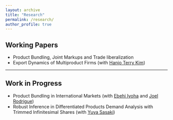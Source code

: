 ```yaml
---
layout: archive
title: "Research"
permalink: /research/
author_profile: true
---
```


## Working Papers
* Product Bundling, Joint Markups and Trade liberalization 
* Export Dynamics of Multiproduct Firms (with [Hanjo Terry Kim](https://hanjo-kim.github.io/))

---

## Work in Progress
* Product Bundling in International Markets (with [Ebehi Iyoha](https://ebehii.github.io) and [Joel Rodrigue](https://joelrodrigue.com))
* Robust Inference in Differentiated Products Demand Analysis with Trimmed Infinitesimal Shares (with [Yuya Sasaki](https://sites.google.com/site/yuyasasaki/))
